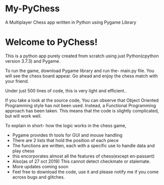 # My-PyChess
A Multiplayer Chess app written in Python using Pygame Library

# Welcome to PyChess!

This is a python app purely created from scratch using just Python(cpython version 3.7.3) and Pygame.

To run the game, download Pygame library and run the- main.py file.
You will see the chess board appear. Go ahead and enjoy the chess match with your friend.

Under just 500 lines of code, this is very light and efficient..

If you take a look at the source code, You can observe that Object Oriented Programming style has not been used. Instead, a Functional Programming approach has been taken. This means that the code is slightly complicated, but will work well.

To explain in short- how the logic works in the chess game,
- Pygame provides th tools for GUI and mouse handling
- There are 2 lists that hold the position of each piece
- The functions are written, each with a specific use to handle data and play chess
- this encorporates almost all the features of chess(except en-passant)
- Also(as of 27 oct 2019) This cannot detect checkmate or stalemate.
- More updates coming soon
- Feel free to download the code, use it and please notify me if you come across bugs and glitches.
